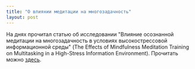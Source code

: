```yaml
---
title: "О влиянии медитации на многозадачность"
layout: post
---
```


На днях прочитал статью об исследовании "Влияние осознанной медитации на многозадачность в условиях высокострессовой информационной среды"
(The Effects of Mindfulness Meditation Training on Multitasking in a High-Stress Information Environment). Прочитать можно [здесь](http://faculty.washington.edu/wobbrock/pubs/gi-12.02.pdf).
